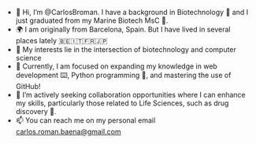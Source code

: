 - 👋 Hi, I’m @CarlosBroman. I have a background in Biotechnology 🧬 and I just graduated from my Marine Biotech MsC 🦈.
- 🌍 I am originally from Barcelona, Spain. But I have lived in several places lately 🇧🇪🇮🇹🇫🇷🇯🇵
- 👀 My interests lie in the intersection of biotechnology and computer science
- 🌱 Currently, I am focused on expanding my knowledge in web development ⌨️, Python programming 🐍, and mastering the use of GitHub!
- 💞️ I’m actively seeking collaboration opportunities where I can enhance my skills, particularly those related to Life Sciences, such as drug discovery 💊.
- 📫 You can reach me on my personal email carlos.roman.baena@gmail.com

<!---
CarlosBroman/CarlosBroman is a ✨ special ✨ repository because its `README.md` (this file) appears on your GitHub profile.
You can click the Preview link to take a look at your changes.
--->
